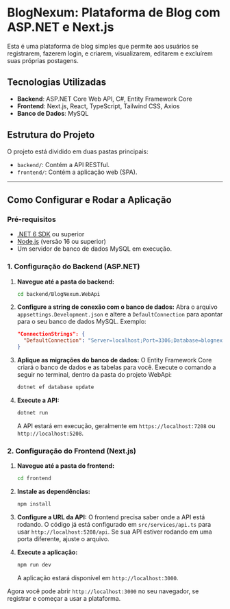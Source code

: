 # BlogNexum: Plataforma de Blog com ASP.NET e Next.js

Esta é uma plataforma de blog simples que permite aos usuários se registrarem, fazerem login, e criarem, visualizarem, editarem e excluírem suas próprias postagens.

## Tecnologias Utilizadas

-   **Backend**: ASP.NET Core Web API, C#, Entity Framework Core
-   **Frontend**: Next.js, React, TypeScript, Tailwind CSS, Axios
-   **Banco de Dados**: MySQL

## Estrutura do Projeto

O projeto está dividido em duas pastas principais:

-   `backend/`: Contém a API RESTful.
-   `frontend/`: Contém a aplicação web (SPA).

---

## Como Configurar e Rodar a Aplicação

### Pré-requisitos

-   [.NET 6 SDK](https://dotnet.microsoft.com/download/dotnet/6.0) ou superior
-   [Node.js](https://nodejs.org/) (versão 16 ou superior)
-   Um servidor de banco de dados MySQL em execução.

### 1. Configuração do Backend (ASP.NET)

1.  **Navegue até a pasta do backend:**
    ```bash
    cd backend/BlogNexum.WebApi
    ```

2.  **Configure a string de conexão com o banco de dados:**
    Abra o arquivo `appsettings.Development.json` e altere a `DefaultConnection` para apontar para o seu banco de dados MySQL. 
    Exemplo:
    ```json
    "ConnectionStrings": {
      "DefaultConnection": "Server=localhost;Port=3306;Database=blognexum_db;Uid=root;Pwd=sua_senha;"
    }
    ```

3.  **Aplique as migrações do banco de dados:**
    O Entity Framework Core criará o banco de dados e as tabelas para você. Execute o comando a seguir no terminal, dentro da pasta do projeto WebApi:
    ```bash
    dotnet ef database update
    ```

4.  **Execute a API:**
    ```bash
    dotnet run
    ```
    A API estará em execução, geralmente em `https://localhost:7208` ou `http://localhost:5208`.

### 2. Configuração do Frontend (Next.js)

1.  **Navegue até a pasta do frontend:**
    ```bash
    cd frontend
    ```

2.  **Instale as dependências:**
    ```bash
    npm install
    ```

3.  **Configure a URL da API:**
    O frontend precisa saber onde a API está rodando. O código já está configurado em `src/services/api.ts` para usar `http://localhost:5208/api`. Se sua API estiver rodando em uma porta diferente, ajuste o arquivo.

4.  **Execute a aplicação:**
    ```bash
    npm run dev
    ```
    A aplicação estará disponível em `http://localhost:3000`.

Agora você pode abrir `http://localhost:3000` no seu navegador, se registrar e começar a usar a plataforma.
